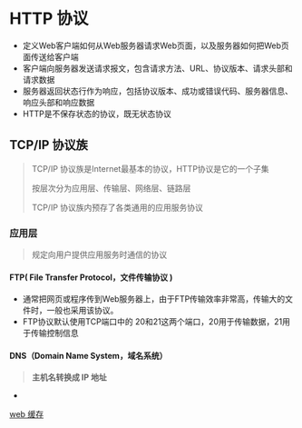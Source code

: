 # HTTP 协议

* 定义Web客户端如何从Web服务器请求Web页面，以及服务器如何把Web页面传送给客户端 
*  客户端向服务器发送请求报文，包含请求方法、URL、协议版本、请求头部和请求数据 
*  服务器返回状态行作为响应，包括协议版本、成功或错误代码、服务器信息、响应头部和响应数据 
*  HTTP是不保存状态的协议，既无状态协议 

## TCP/IP 协议族

> TCP/IP 协议族是Internet最基本的协议，HTTP协议是它的一个子集 
>
> 按层次分为应用层、传输层、网络层、链路层
>
> TCP/IP 协议族内预存了各类通用的应用服务协议 

### 应用层

> 规定向用户提供应用服务时通信的协议 

#### FTP( File Transfer Protocol，文件传输协议 )

* 通常把网页或程序传到Web服务器上，由于FTP传输效率非常高，传输大的文件时，一般也采用该协议。 
*  FTP协议默认使用TCP端口中的 20和21这两个端口，20用于传输数据，21用于传输控制信息 

#### DNS（Domain Name System，域名系统） 

> **主机名转换成 IP 地址** 

* 



[web 缓存](三剑客-进阶/web缓存.md)

